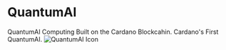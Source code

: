 # QuantumAI
QuantumAI Computing Built on the Cardano Blockcahin. Cardano's First QuantumAI.
![QuantumAI Icon](https://user-images.githubusercontent.com/100168728/155801349-667f011c-1e36-4316-a18a-d021eb1af306.png)
